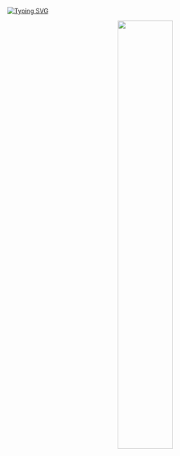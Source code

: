 [![Typing SVG](https://readme-typing-svg.herokuapp.com?color=B1F7E2&lines=hi%2C+i'm+niskii)](https://git.io/typing-svg)

<img width="50%" align="right" src="https://github-readme-stats.vercel.app/api/top-langs?username=Niskii3&theme=dark&hide_border=true&layout=compact&langs_count=6">
